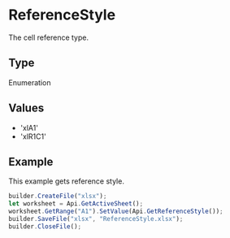 # ReferenceStyle

The cell reference type.

## Type

Enumeration

## Values

- 'xlA1'
- 'xlR1C1'


## Example

This example gets reference style.

```javascript
builder.CreateFile("xlsx");
let worksheet = Api.GetActiveSheet();
worksheet.GetRange("A1").SetValue(Api.GetReferenceStyle());
builder.SaveFile("xlsx", "ReferenceStyle.xlsx");
builder.CloseFile();
```
